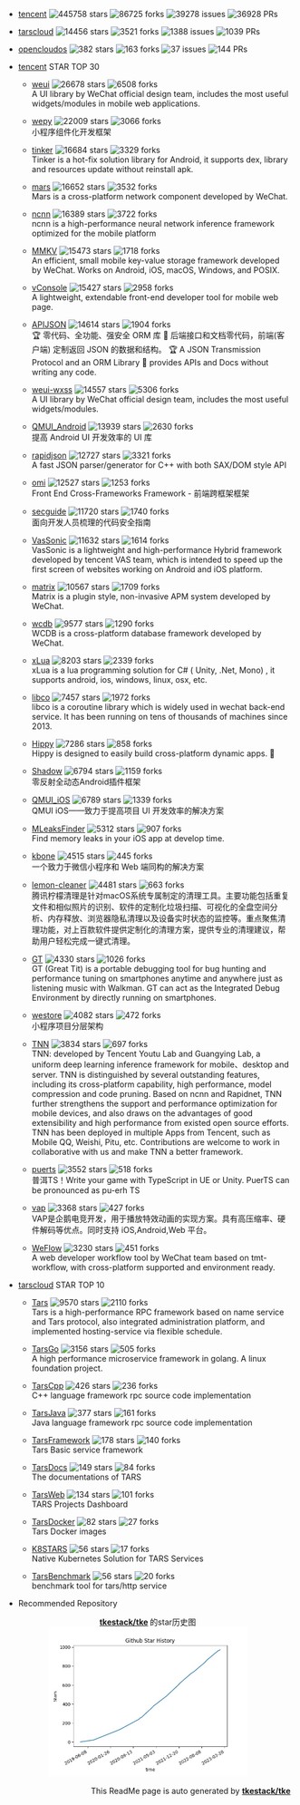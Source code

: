 
+ [tencent](https://github.com/tencent)
![445758 stars](https://img.shields.io/badge/Stars-445758-green)
![86725 forks](https://img.shields.io/badge/Forks-86725-green)
![39278 issues](https://img.shields.io/badge/Issues-39278-green)
![36928 PRs](https://img.shields.io/badge/PRs-36928-green)

+ [tarscloud](https://github.com/tarscloud)
![14456 stars](https://img.shields.io/badge/Stars-14456-green)
![3521 forks](https://img.shields.io/badge/Forks-3521-green)
![1388 issues](https://img.shields.io/badge/Issues-1388-green)
![1039 PRs](https://img.shields.io/badge/PRs-1039-green)

+ [opencloudos](https://github.com/opencloudos)
![382 stars](https://img.shields.io/badge/Stars-382-green)
![163 forks](https://img.shields.io/badge/Forks-163-green)
![37 issues](https://img.shields.io/badge/Issues-37-green)
![144 PRs](https://img.shields.io/badge/PRs-144-green)



+ [tencent](https://github.com/tencent) STAR TOP 30
    
    + [weui](https://github.com/tencent/weui) 
    ![26678 stars](https://img.shields.io/badge/Stars-26678-green)
    ![6508 forks](https://img.shields.io/badge/Forks-6508-green)  
    A UI library by WeChat official design team, includes the most useful widgets/modules in mobile web applications.
    
    + [wepy](https://github.com/tencent/wepy) 
    ![22009 stars](https://img.shields.io/badge/Stars-22009-green)
    ![3066 forks](https://img.shields.io/badge/Forks-3066-green)  
    小程序组件化开发框架
    
    + [tinker](https://github.com/tencent/tinker) 
    ![16684 stars](https://img.shields.io/badge/Stars-16684-green)
    ![3329 forks](https://img.shields.io/badge/Forks-3329-green)  
    Tinker is a hot-fix solution library for Android, it supports dex, library and resources update without reinstall apk.
    
    + [mars](https://github.com/tencent/mars) 
    ![16652 stars](https://img.shields.io/badge/Stars-16652-green)
    ![3532 forks](https://img.shields.io/badge/Forks-3532-green)  
    Mars is a cross-platform network component  developed by WeChat.
    
    + [ncnn](https://github.com/tencent/ncnn) 
    ![16389 stars](https://img.shields.io/badge/Stars-16389-green)
    ![3722 forks](https://img.shields.io/badge/Forks-3722-green)  
    ncnn is a high-performance neural network inference framework optimized for the mobile platform
    
    + [MMKV](https://github.com/tencent/MMKV) 
    ![15473 stars](https://img.shields.io/badge/Stars-15473-green)
    ![1718 forks](https://img.shields.io/badge/Forks-1718-green)  
    An efficient, small mobile key-value storage framework developed by WeChat. Works on Android, iOS, macOS, Windows, and POSIX.
    
    + [vConsole](https://github.com/tencent/vConsole) 
    ![15427 stars](https://img.shields.io/badge/Stars-15427-green)
    ![2958 forks](https://img.shields.io/badge/Forks-2958-green)  
    A lightweight, extendable front-end developer tool for mobile web page.
    
    + [APIJSON](https://github.com/tencent/APIJSON) 
    ![14614 stars](https://img.shields.io/badge/Stars-14614-green)
    ![1904 forks](https://img.shields.io/badge/Forks-1904-green)  
    🏆 零代码、全功能、强安全 ORM 库 🚀 后端接口和文档零代码，前端(客户端) 定制返回 JSON 的数据和结构。 🏆 A JSON Transmission Protocol and an ORM Library 🚀  provides APIs and Docs without writing any code.
    
    + [weui-wxss](https://github.com/tencent/weui-wxss) 
    ![14557 stars](https://img.shields.io/badge/Stars-14557-green)
    ![5306 forks](https://img.shields.io/badge/Forks-5306-green)  
    A UI library by WeChat official design team, includes the most useful widgets/modules.
    
    + [QMUI_Android](https://github.com/tencent/QMUI_Android) 
    ![13939 stars](https://img.shields.io/badge/Stars-13939-green)
    ![2630 forks](https://img.shields.io/badge/Forks-2630-green)  
    提高 Android UI 开发效率的 UI 库
    
    + [rapidjson](https://github.com/tencent/rapidjson) 
    ![12727 stars](https://img.shields.io/badge/Stars-12727-green)
    ![3321 forks](https://img.shields.io/badge/Forks-3321-green)  
    A fast JSON parser/generator for C++ with both SAX/DOM style API
    
    + [omi](https://github.com/tencent/omi) 
    ![12527 stars](https://img.shields.io/badge/Stars-12527-green)
    ![1253 forks](https://img.shields.io/badge/Forks-1253-green)  
     Front End Cross-Frameworks Framework - 前端跨框架框架
    
    + [secguide](https://github.com/tencent/secguide) 
    ![11720 stars](https://img.shields.io/badge/Stars-11720-green)
    ![1740 forks](https://img.shields.io/badge/Forks-1740-green)  
    面向开发人员梳理的代码安全指南
    
    + [VasSonic](https://github.com/tencent/VasSonic) 
    ![11632 stars](https://img.shields.io/badge/Stars-11632-green)
    ![1614 forks](https://img.shields.io/badge/Forks-1614-green)  
    VasSonic is a lightweight and high-performance Hybrid framework developed by tencent VAS team, which is intended to speed up the first screen of websites working on Android and iOS platform. 
    
    + [matrix](https://github.com/tencent/matrix) 
    ![10567 stars](https://img.shields.io/badge/Stars-10567-green)
    ![1709 forks](https://img.shields.io/badge/Forks-1709-green)  
    Matrix is a plugin style, non-invasive APM system developed by WeChat.
    
    + [wcdb](https://github.com/tencent/wcdb) 
    ![9577 stars](https://img.shields.io/badge/Stars-9577-green)
    ![1290 forks](https://img.shields.io/badge/Forks-1290-green)  
    WCDB is a cross-platform database framework developed by WeChat.
    
    + [xLua](https://github.com/tencent/xLua) 
    ![8203 stars](https://img.shields.io/badge/Stars-8203-green)
    ![2339 forks](https://img.shields.io/badge/Forks-2339-green)  
    xLua is a lua programming solution for  C# ( Unity, .Net, Mono) , it supports android, ios, windows, linux, osx, etc.
    
    + [libco](https://github.com/tencent/libco) 
    ![7457 stars](https://img.shields.io/badge/Stars-7457-green)
    ![1972 forks](https://img.shields.io/badge/Forks-1972-green)  
    libco is a coroutine library which is widely used in wechat  back-end service. It has been running on tens of thousands of machines since 2013.
    
    + [Hippy](https://github.com/tencent/Hippy) 
    ![7286 stars](https://img.shields.io/badge/Stars-7286-green)
    ![858 forks](https://img.shields.io/badge/Forks-858-green)  
    Hippy is designed to easily build cross-platform dynamic apps. 👏
    
    + [Shadow](https://github.com/tencent/Shadow) 
    ![6794 stars](https://img.shields.io/badge/Stars-6794-green)
    ![1159 forks](https://img.shields.io/badge/Forks-1159-green)  
    零反射全动态Android插件框架
    
    + [QMUI_iOS](https://github.com/tencent/QMUI_iOS) 
    ![6789 stars](https://img.shields.io/badge/Stars-6789-green)
    ![1339 forks](https://img.shields.io/badge/Forks-1339-green)  
    QMUI iOS——致力于提高项目 UI 开发效率的解决方案
    
    + [MLeaksFinder](https://github.com/tencent/MLeaksFinder) 
    ![5312 stars](https://img.shields.io/badge/Stars-5312-green)
    ![907 forks](https://img.shields.io/badge/Forks-907-green)  
    Find memory leaks in your iOS app at develop time.
    
    + [kbone](https://github.com/tencent/kbone) 
    ![4515 stars](https://img.shields.io/badge/Stars-4515-green)
    ![445 forks](https://img.shields.io/badge/Forks-445-green)  
    一个致力于微信小程序和 Web 端同构的解决方案
    
    + [lemon-cleaner](https://github.com/tencent/lemon-cleaner) 
    ![4481 stars](https://img.shields.io/badge/Stars-4481-green)
    ![663 forks](https://img.shields.io/badge/Forks-663-green)  
    腾讯柠檬清理是针对macOS系统专属制定的清理工具。主要功能包括重复文件和相似照片的识别、软件的定制化垃圾扫描、可视化的全盘空间分析、内存释放、浏览器隐私清理以及设备实时状态的监控等。重点聚焦清理功能，对上百款软件提供定制化的清理方案，提供专业的清理建议，帮助用户轻松完成一键式清理。
    
    + [GT](https://github.com/tencent/GT) 
    ![4330 stars](https://img.shields.io/badge/Stars-4330-green)
    ![1026 forks](https://img.shields.io/badge/Forks-1026-green)  
    GT (Great Tit) is a portable debugging tool for bug hunting and performance tuning on smartphones anytime and anywhere just as listening music with Walkman. GT can act as the Integrated Debug Environment by directly running on smartphones.
    
    + [westore](https://github.com/tencent/westore) 
    ![4082 stars](https://img.shields.io/badge/Stars-4082-green)
    ![472 forks](https://img.shields.io/badge/Forks-472-green)  
    小程序项目分层架构
    
    + [TNN](https://github.com/tencent/TNN) 
    ![3834 stars](https://img.shields.io/badge/Stars-3834-green)
    ![697 forks](https://img.shields.io/badge/Forks-697-green)  
    TNN: developed by Tencent Youtu Lab and Guangying Lab, a uniform deep learning inference framework for mobile、desktop and server. TNN is distinguished by several outstanding features, including its cross-platform capability, high performance, model compression and code pruning. Based on ncnn and Rapidnet, TNN further strengthens the support and performance optimization for mobile devices, and also draws on the advantages of good extensibility and high performance from existed open source efforts. TNN has been deployed in multiple Apps from Tencent, such as Mobile QQ, Weishi, Pitu, etc. Contributions are welcome to work in collaborative with us and make TNN a better framework. 
    
    + [puerts](https://github.com/tencent/puerts) 
    ![3552 stars](https://img.shields.io/badge/Stars-3552-green)
    ![518 forks](https://img.shields.io/badge/Forks-518-green)  
    普洱TS！Write your game with TypeScript in UE or Unity. PuerTS can be pronounced as pu-erh TS
    
    + [vap](https://github.com/tencent/vap) 
    ![3368 stars](https://img.shields.io/badge/Stars-3368-green)
    ![427 forks](https://img.shields.io/badge/Forks-427-green)  
    VAP是企鹅电竞开发，用于播放特效动画的实现方案。具有高压缩率、硬件解码等优点。同时支持 iOS,Android,Web 平台。
    
    + [WeFlow](https://github.com/tencent/WeFlow) 
    ![3230 stars](https://img.shields.io/badge/Stars-3230-green)
    ![451 forks](https://img.shields.io/badge/Forks-451-green)  
    A web developer workflow tool by WeChat team based on tmt-workflow, with cross-platform supported and environment ready.
    

+ [tarscloud](https://github.com/tarscloud) STAR TOP 10
    
    + [Tars](https://github.com/tarscloud/Tars) 
    ![9570 stars](https://img.shields.io/badge/Stars-9570-green)
    ![2110 forks](https://img.shields.io/badge/Forks-2110-green)  
    Tars is a high-performance RPC framework based on name service and Tars protocol, also integrated administration platform, and implemented hosting-service via flexible schedule.
    
    + [TarsGo](https://github.com/tarscloud/TarsGo) 
    ![3156 stars](https://img.shields.io/badge/Stars-3156-green)
    ![505 forks](https://img.shields.io/badge/Forks-505-green)  
    A  high performance microservice  framework  in golang. A linux foundation project.
    
    + [TarsCpp](https://github.com/tarscloud/TarsCpp) 
    ![426 stars](https://img.shields.io/badge/Stars-426-green)
    ![236 forks](https://img.shields.io/badge/Forks-236-green)  
    C++ language framework rpc source code implementation
    
    + [TarsJava](https://github.com/tarscloud/TarsJava) 
    ![377 stars](https://img.shields.io/badge/Stars-377-green)
    ![161 forks](https://img.shields.io/badge/Forks-161-green)  
    Java language framework rpc source code implementation
    
    + [TarsFramework](https://github.com/tarscloud/TarsFramework) 
    ![178 stars](https://img.shields.io/badge/Stars-178-green)
    ![140 forks](https://img.shields.io/badge/Forks-140-green)  
    Tars Basic service framework
    
    + [TarsDocs](https://github.com/tarscloud/TarsDocs) 
    ![149 stars](https://img.shields.io/badge/Stars-149-green)
    ![84 forks](https://img.shields.io/badge/Forks-84-green)  
    The documentations of TARS
    
    + [TarsWeb](https://github.com/tarscloud/TarsWeb) 
    ![134 stars](https://img.shields.io/badge/Stars-134-green)
    ![101 forks](https://img.shields.io/badge/Forks-101-green)  
    TARS Projects Dashboard
    
    + [TarsDocker](https://github.com/tarscloud/TarsDocker) 
    ![82 stars](https://img.shields.io/badge/Stars-82-green)
    ![27 forks](https://img.shields.io/badge/Forks-27-green)  
    Tars Docker  images
    
    + [K8STARS](https://github.com/tarscloud/K8STARS) 
    ![56 stars](https://img.shields.io/badge/Stars-56-green)
    ![17 forks](https://img.shields.io/badge/Forks-17-green)  
    Native Kubernetes  Solution for TARS Services
    
    + [TarsBenchmark](https://github.com/tarscloud/TarsBenchmark) 
    ![56 stars](https://img.shields.io/badge/Stars-56-green)
    ![20 forks](https://img.shields.io/badge/Forks-20-green)  
    benchmark tool for tars/http service
    


+ Recommended Repository  
<p align="center">
      <strong>
        <a href="https://github.com/tkestack/tke" target="_blank">tkestack/tke</a>
      </strong>  的star历史图
  <br>
  <img src="https://raw.githubusercontent.com/ButterAndButterfly/GithubTools/master/data/stars_history.jpg" width="350px"></img>    
</p>

<p align="right">
      This ReadMe page is auto generated by 
      <strong>
        <a href="https://github.com/tkestack/tke" target="_blank">tkestack/tke</a><br>
      </strong>   
</p>